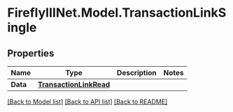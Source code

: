 # FireflyIIINet.Model.TransactionLinkSingle

## Properties

Name | Type | Description | Notes
------------ | ------------- | ------------- | -------------
**Data** | [**TransactionLinkRead**](TransactionLinkRead.md) |  | 

[[Back to Model list]](../README.md#documentation-for-models) [[Back to API list]](../README.md#documentation-for-api-endpoints) [[Back to README]](../README.md)

